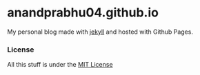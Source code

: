 # anandprabhu04.github.io
My personal blog made with [jekyll](http://jekyllrb.com) and hosted with Github Pages.

### License
All this stuff is under the [MIT License]()
